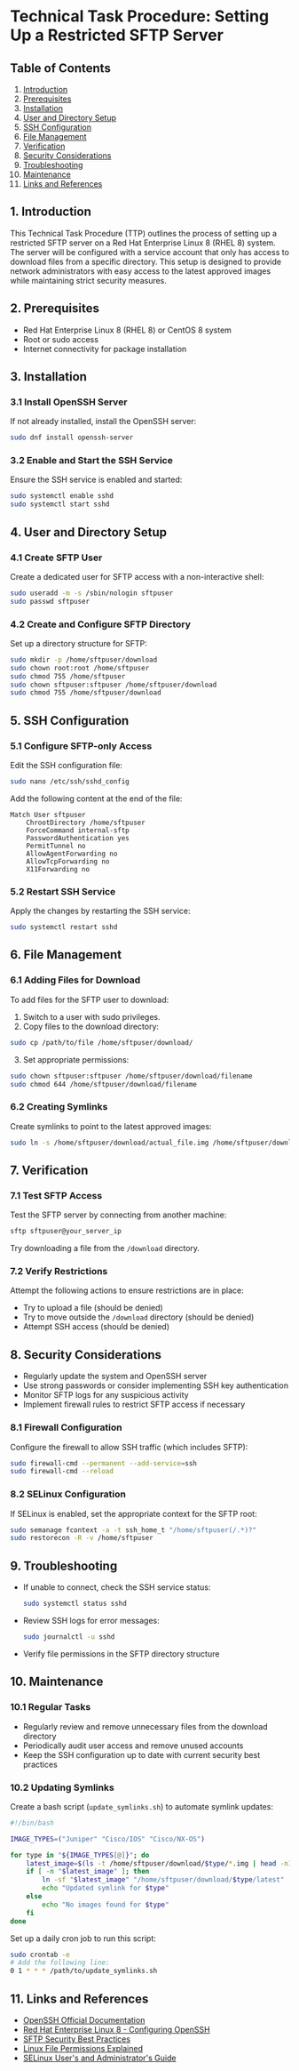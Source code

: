 # Technical Task Procedure: Setting Up a Restricted SFTP Server

## Table of Contents

1. [Introduction](#1-introduction)
2. [Prerequisites](#2-prerequisites)
3. [Installation](#3-installation)
4. [User and Directory Setup](#4-user-and-directory-setup)
5. [SSH Configuration](#5-ssh-configuration)
6. [File Management](#6-file-management)
7. [Verification](#7-verification)
8. [Security Considerations](#8-security-considerations)
9. [Troubleshooting](#9-troubleshooting)
10. [Maintenance](#10-maintenance)
11. [Links and References](#11-links-and-references)

## 1. Introduction

This Technical Task Procedure (TTP) outlines the process of setting up a restricted SFTP server on a Red Hat Enterprise Linux 8 (RHEL 8) system. The server will be configured with a service account that only has access to download files from a specific directory. This setup is designed to provide network administrators with easy access to the latest approved images while maintaining strict security measures.

## 2. Prerequisites

- Red Hat Enterprise Linux 8 (RHEL 8) or CentOS 8 system
- Root or sudo access
- Internet connectivity for package installation

## 3. Installation

### 3.1 Install OpenSSH Server

If not already installed, install the OpenSSH server:

```bash
sudo dnf install openssh-server
```

### 3.2 Enable and Start the SSH Service

Ensure the SSH service is enabled and started:

```bash
sudo systemctl enable sshd
sudo systemctl start sshd
```

## 4. User and Directory Setup

### 4.1 Create SFTP User

Create a dedicated user for SFTP access with a non-interactive shell:

```bash
sudo useradd -m -s /sbin/nologin sftpuser
sudo passwd sftpuser
```

### 4.2 Create and Configure SFTP Directory

Set up a directory structure for SFTP:

```bash
sudo mkdir -p /home/sftpuser/download
sudo chown root:root /home/sftpuser
sudo chmod 755 /home/sftpuser
sudo chown sftpuser:sftpuser /home/sftpuser/download
sudo chmod 755 /home/sftpuser/download
```

## 5. SSH Configuration

### 5.1 Configure SFTP-only Access

Edit the SSH configuration file:

```bash
sudo nano /etc/ssh/sshd_config
```

Add the following content at the end of the file:

```
Match User sftpuser
    ChrootDirectory /home/sftpuser
    ForceCommand internal-sftp
    PasswordAuthentication yes
    PermitTunnel no
    AllowAgentForwarding no
    AllowTcpForwarding no
    X11Forwarding no
```

### 5.2 Restart SSH Service

Apply the changes by restarting the SSH service:

```bash
sudo systemctl restart sshd
```

## 6. File Management

### 6.1 Adding Files for Download

To add files for the SFTP user to download:

1. Switch to a user with sudo privileges.
2. Copy files to the download directory:

```bash
sudo cp /path/to/file /home/sftpuser/download/
```

3. Set appropriate permissions:

```bash
sudo chown sftpuser:sftpuser /home/sftpuser/download/filename
sudo chmod 644 /home/sftpuser/download/filename
```

### 6.2 Creating Symlinks

Create symlinks to point to the latest approved images:

```bash
sudo ln -s /home/sftpuser/download/actual_file.img /home/sftpuser/download/latest
```

## 7. Verification

### 7.1 Test SFTP Access

Test the SFTP server by connecting from another machine:

```bash
sftp sftpuser@your_server_ip
```

Try downloading a file from the `/download` directory.

### 7.2 Verify Restrictions

Attempt the following actions to ensure restrictions are in place:

- Try to upload a file (should be denied)
- Try to move outside the `/download` directory (should be denied)
- Attempt SSH access (should be denied)

## 8. Security Considerations

- Regularly update the system and OpenSSH server
- Use strong passwords or consider implementing SSH key authentication
- Monitor SFTP logs for any suspicious activity
- Implement firewall rules to restrict SFTP access if necessary

### 8.1 Firewall Configuration

Configure the firewall to allow SSH traffic (which includes SFTP):

```bash
sudo firewall-cmd --permanent --add-service=ssh
sudo firewall-cmd --reload
```

### 8.2 SELinux Configuration

If SELinux is enabled, set the appropriate context for the SFTP root:

```bash
sudo semanage fcontext -a -t ssh_home_t "/home/sftpuser(/.*)?"
sudo restorecon -R -v /home/sftpuser
```

## 9. Troubleshooting

- If unable to connect, check the SSH service status:
  ```bash
  sudo systemctl status sshd
  ```
- Review SSH logs for error messages:
  ```bash
  sudo journalctl -u sshd
  ```
- Verify file permissions in the SFTP directory structure

## 10. Maintenance

### 10.1 Regular Tasks

- Regularly review and remove unnecessary files from the download directory
- Periodically audit user access and remove unused accounts
- Keep the SSH configuration up to date with current security best practices

### 10.2 Updating Symlinks

Create a bash script (`update_symlinks.sh`) to automate symlink updates:

```bash
#!/bin/bash

IMAGE_TYPES=("Juniper" "Cisco/IOS" "Cisco/NX-OS")

for type in "${IMAGE_TYPES[@]}"; do
    latest_image=$(ls -t /home/sftpuser/download/$type/*.img | head -n1)
    if [ -n "$latest_image" ]; then
        ln -sf "$latest_image" "/home/sftpuser/download/$type/latest"
        echo "Updated symlink for $type"
    else
        echo "No images found for $type"
    fi
done
```

Set up a daily cron job to run this script:

```bash
sudo crontab -e
# Add the following line:
0 1 * * * /path/to/update_symlinks.sh
```

## 11. Links and References

- [OpenSSH Official Documentation](https://www.openssh.com/manual.html)
- [Red Hat Enterprise Linux 8 - Configuring OpenSSH](https://access.redhat.com/documentation/en-us/red_hat_enterprise_linux/8/html/securing_networks/using-secure-communications-between-two-systems-with-openssh_securing-networks)
- [SFTP Security Best Practices](https://www.ssh.com/academy/ssh/sftp/security)
- [Linux File Permissions Explained](https://www.linux.com/training-tutorials/understanding-linux-file-permissions/)
- [SELinux User's and Administrator's Guide](https://access.redhat.com/documentation/en-us/red_hat_enterprise_linux/8/html/using_selinux/index)
